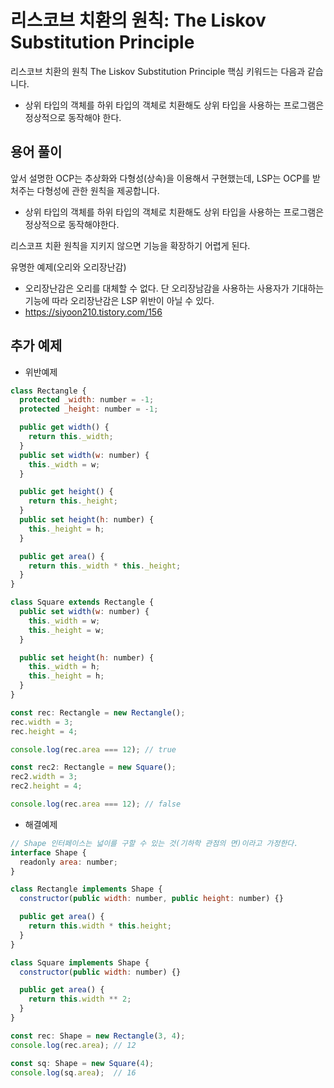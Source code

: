 # 리스코브 치환의 원칙: The Liskov Substitution Principle

리스코브 치환의 원칙 The Liskov Substitution Principle 핵심 키워드는 다음과 같습니다.

* 상위 타입의 객체를 하위 타입의 객체로 치환해도 상위 타입을 사용하는 프로그램은 정상적으로 동작해야 한다.

## 용어 풀이

> 



앞서 설명한  OCP는 추상화와 다형성(상속)을 이용해서 구현했는데, LSP는 OCP를 받처주는 다형성에 관한 원칙을 제공합니다.


* 상위 타입의 객체를 하위 타입의 객체로 치환해도 상위 타입을 사용하는 프로그램은 정상적으로 동작해야한다.


리스코프 치환 원칙을 지키지 않으면 기능을 확장하기 어렵게 된다.

유명한 예제(오리와 오리장난감)
* 오리장난감은 오리를 대체할 수 없다. 단 오리장남감을 사용하는 사용자가 기대하는 기능에 따라 오리장난감은 LSP 위반이 아닐 수 있다.
* https://siyoon210.tistory.com/156

## 추가 예제

* 위반예제

```javascript
class Rectangle {
  protected _width: number = -1;
  protected _height: number = -1;

  public get width() {
    return this._width;
  }
  public set width(w: number) {
    this._width = w;
  }

  public get height() {
    return this._height;
  }
  public set height(h: number) {
    this._height = h;
  }

  public get area() {
    return this._width * this._height;
  }
}

class Square extends Rectangle {
  public set width(w: number) {
    this._width = w;
    this._height = w;
  }

  public set height(h: number) {
    this._width = h;
    this._height = h;
  }
}

const rec: Rectangle = new Rectangle();
rec.width = 3;
rec.height = 4;

console.log(rec.area === 12); // true

const rec2: Rectangle = new Square();
rec2.width = 3;
rec2.height = 4;

console.log(rec.area === 12); // false
```

* 해결예제
```javascript
// Shape 인터페이스는 넓이를 구할 수 있는 것(기하학 관점의 면)이라고 가정한다.
interface Shape {
  readonly area: number;
}

class Rectangle implements Shape {
  constructor(public width: number, public height: number) {}

  public get area() {
    return this.width * this.height;
  }
}

class Square implements Shape {
  constructor(public width: number) {}

  public get area() {
    return this.width ** 2;
  }
}

const rec: Shape = new Rectangle(3, 4);
console.log(rec.area); // 12

const sq: Shape = new Square(4);
console.log(sq.area);  // 16
```


